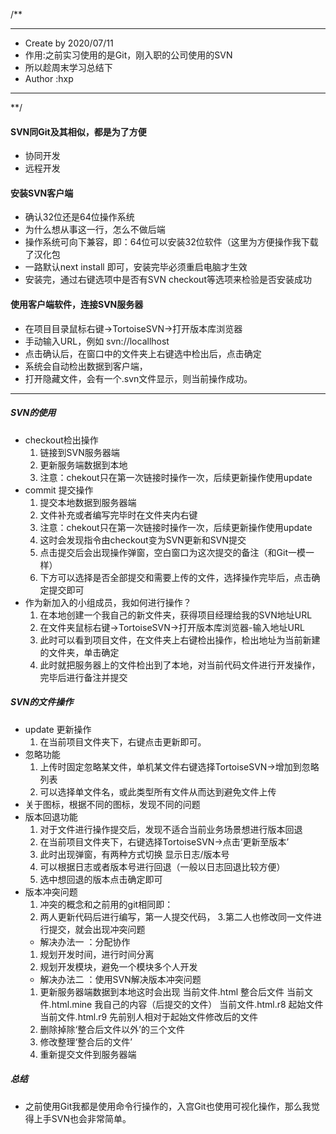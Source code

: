 /**
 * **********************************
 * Create by  2020/07/11
 * 作用:之前实习使用的是Git，刚入职的公司使用的SVN
 * 所以趁周末学习总结下
 * Author   :hxp
 * ***********************************
 **/
#### SVN同Git及其相似，都是为了方便
* 协同开发
* 远程开发
#### 安装SVN客户端
-  确认32位还是64位操作系统
-  为什么想从事这一行，怎么不做后端
-  操作系统可向下兼容，即：64位可以安装32位软件（这里为方便操作我下载了汉化包
-  一路默认next install 即可，安装完毕必须重启电脑才生效
-  安装完，通过右键选项中是否有SVN checkout等选项来检验是否安装成功
#### 使用客户端软件，连接SVN服务器
-  在项目目录鼠标右键->TortoiseSVN->打开版本库浏览器
-  手动输入URL，例如 svn://locallhost
-  点击确认后，在窗口中的文件夹上右键选中检出后，点击确定
-  系统会自动检出数据到客户端，
-  打开隐藏文件，会有一个.svn文件显示，则当前操作成功。
---
##### SVN的使用
-  checkout检出操作
   1. 链接到SVN服务器端
   2. 更新服务端数据到本地
   3. 注意：chekout只在第一次链接时操作一次，后续更新操作使用update
-  commit 提交操作
   1. 提交本地数据到服务器端 
   2. 文件补充或者编写完毕时在文件夹内右键
   3. 注意：chekout只在第一次链接时操作一次，后续更新操作使用update
   4. 这时会发现指令由checkout变为SVN更新和SVN提交
   5. 点击提交后会出现操作弹窗，空白窗口为这次提交的备注（和Git一模一样）
   5. 下方可以选择是否全部提交和需要上传的文件，选择操作完毕后，点击确定提交即可
-  作为新加入的小组成员，我如何进行操作？
   1. 在本地创建一个我自己的新文件夹，获得项目经理给我的SVN地址URL
   2. 在文件夹鼠标右键->TortoiseSVN->打开版本库浏览器-输入地址URL
   3. 此时可以看到项目文件，在文件夹上右键检出操作，检出地址为当前新建的文件夹，单击确定
   4. 此时就把服务器上的文件检出到了本地，对当前代码文件进行开发操作，完毕后进行备注并提交
##### SVN的文件操作
-  update 更新操作 
   1. 在当前项目文件夹下，右键点击更新即可。
-  忽略功能 
   1. 上传时固定忽略某文件，单机某文件右键选择TortoiseSVN->增加到忽略列表
   2. 可以选择单文件名，或此类型所有文件从而达到避免文件上传
-  关于图标，根据不同的图标，发现不同的问题
-  版本回退功能 
   1. 对于文件进行操作提交后，发现不适合当前业务场景想进行版本回退
   2. 在当前项目文件夹下，右键选择TortoiseSVN->点击‘更新至版本’
   3. 此时出现弹窗，有两种方式切换 显示日志/版本号
   4. 可以根据日志或者版本号进行回退（一般以日志回退比较方便）
   5. 选中想回退的版本点击确定即可
- 版本冲突问题 
   1. 冲突的概念和之前用的git相同即：
   2. 两人更新代码后进行编写，第一人提交代码，
   3.第二人也修改同一文件进行提交，就会出现冲突问题
   - 解决办法一 ：分配协作
   1. 规划开发时间，进行时间分离
   2. 规划开发模块，避免一个模块多个人开发
   - 解决办法二 ：使用SVN解决版本冲突问题
   1. 更新服务器端数据到本地这时会出现
   当前文件.html 整合后文件
   当前文件.html.mine 我自己的内容（后提交的文件）
   当前文件.html.r8 起始文件
   当前文件.html.r9 先前别人相对于起始文件修改后的文件
   2.  删除掉除‘整合后文件以外’的三个文件
   3. 修改整理‘整合后的文件’
   3. 重新提交文件到服务器端
##### 总结
- 之前使用Git我都是使用命令行操作的，入宫Git也使用可视化操作，那么我觉得上手SVN也会非常简单。